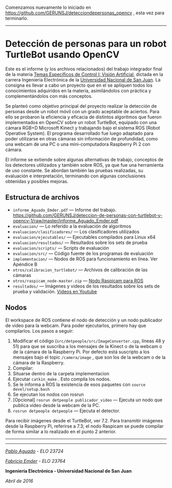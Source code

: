 Comenzamos nuevamente lo iniciado en https://github.com/GERUNSJ/detecciondepersonas_opencv , esta vez para terminarlo.

---------

# Detección de personas para un robot TurtleBot usando OpenCV  #
Este es el informe (y los archivos relacionados) del trabajo integrador final de la materia [Temas Específicos de Control I: Visión Artificial](http://dea.unsj.edu.ar/vision/), dictada en la carrera Ingeniería Electrónica de la [Universidad Nacional de San Juan](http://www.unsj.edu.ar/). La consigna es llevar a cabo un proyecto que en el se apliquen todos los conocimientos adquiridos en la materia, asimilándolos con práctica y complementándolos con más conceptos.

Se planteó como objetivo principal del proyecto realizar la detección de personas desde un robot móvil con un grado aceptable de aciertos. Para ello se probaron la eficiencia y eficacia de distintos algoritmos que fueron implementados en OpenCV sobre un robot TurtleBot, equipado con una cámara RGB+D Microsoft Kinect y trabajando bajo el sistema ROS (Robot Operative System). El programa desarrollado fue luego adaptado para poder utilizarse en otras cámaras sin información de profundidad, como una webcam de una PC o una mini-computadora Raspberry Pi 2 con cámara.

El informe se extiende sobre algunas alternativas de trabajo, conceptos de los detectores utilizados y también sobre ROS, ya que fue una herramienta de uso constante. Se abordan también las pruebas realizadas, su evaluación e interpretación, terminando con algunas conclusiones obtenidas y posibles mejoras.

## Estructura de archivos ##
* ``informe_Aguado_Emder.pdf`` — Informe del trabajo. https://github.com/GERUNSJ/deteccion-de-personas-con-turtlebot-y-opencv-1/raw/master/informe_Aguado_Emder.pdf
* ``evaluacion/`` — Lo referido a la evaluación de algoritmos
* ``evaluacion/clasificadores/`` — Los clasificadores utilizados
* ``evaluacion/ejecutables/`` — Ejecutables compilados para Linux x64
* ``evaluacion/resultados/`` — Resultados sobre los sets de prueba
* ``evaluacion/scripts/`` — Scripts de evaluación
* ``evaluacion/src/`` — Código fuente de los programas de evaluación
* ``implementacion/`` — Nodos de ROS para funcionamiento en línea. Ver Apéndice B
* ``otros/calibracion_turtlebot/`` — Archivos de calibración de las cámaras
* ``otros/raspicam_node-master.zip`` — [Nodo Raspicam para ROS](https://github.com/fpasteau/raspicam_node)
* ``resultados/`` — Imágenes y videos de los resultados sobre los sets de prueba y validación. [Videos en Youtube](https://www.youtube.com/watch?v=mL0oSrWRbu4&list=PLsvvKr5lc8GL_7z07W-cz3wgEu_0JelXX)


## Nodos ##

El workspace de ROS contiene el nodo de detección y un nodo publicador de video para la webcam. Para poder ejecutarlos, primero hay que compilarlos. 
Los pasos a seguir:

1. Modificar el código (``src/detpeople/src/ImageConverter.cpp``, líneas 48 y 51) para que se suscriba a los mensajes de la Kinect o de la webcam o de la cámara de la Raspberry Pi. Por defecto está suscripto a los mensajes bajo el topic ``/camera/image`` , que son los de la webcam o de la cámara de la Raspberry.
2. Compilar:
  1. Situarse dentro de la carpeta implementacion
  2. Ejecutar ``catkin_make`` . Esto compila los nodos.
  3. Se le informa a ROS la existencia de esos paquetes con ``source devel/setup.bash``
3. Se ejecutan los nodos con rosrun
  1. [Opcional] ``rosrun detpeople publicador_video`` — Ejecuta un nodo que publica video desde la webcam de la PC.
  2. ``rosrun detpeople detpeople`` — Ejecuta el detector.


Para recibir imágenes desde el TurtleBot, ver 7.2. Para transmitir imágenes desde la Raspberry Pi, referirse a 7.3; el nodo Raspicam se puede compilar de forma similar a lo realizado en el punto 2 anterior.

---

---

*[Pablo Aguado](https://github.com/aguadopd) - ELO 23724*

*[Fabricio Emder](https://github.com/elector102) - ELO 23764*

**Ingeniería Electrónica - Universidad Nacional de San Juan**

*Abril de 2016*



